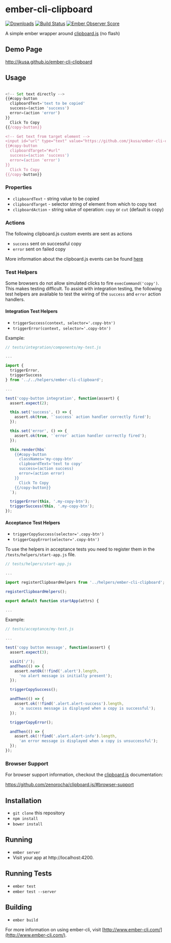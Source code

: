 # ember-cli-clipboard

[![Downloads](http://img.shields.io/npm/dm/ember-cli-clipboard.svg?style=flat-square)](https://npmjs.org/package/ember-cli-clipboard)
[![Build Status](https://travis-ci.org/jkusa/ember-cli-clipboard.svg?branch=master)](https://travis-ci.org/jkusa/ember-cli-clipboard) [![Ember Observer Score](http://emberobserver.com/badges/ember-cli-clipboard.svg)](http://emberobserver.com/addons/ember-cli-clipboard)

A simple ember wrapper around [clipboard.js](http://zenorocha.github.io/clipboard.js/) (no flash)

## Demo Page

http://jkusa.github.io/ember-cli-clipboard

## Usage

```javascript

<!-- Set text directly -->
{{#copy-button
  clipboardText='text to be copied'
  success=(action 'success')
  error=(action 'error')
}}
  Click To Copy
{{/copy-button}}

<!-- Get text from target element -->
<input id="url" type="text" value="https://github.com/jkusa/ember-cli-clipboard">
{{#copy-button
  clipboardTarget="#url"
  success=(action 'success')
  error=(action 'error')
}}
  Click To Copy
{{/copy-button}}
```

### Properties

* `clipboardText` - string value to be copied
* `clipboardTarget` - selector string of element from which to copy text
* `clipboardAction` - string value of operation: `copy` or `cut` (default is copy)

### Actions

The following clipboard.js custom events are sent as actions

* `success` sent on successful copy
* `error` sent on failed copy

More information about the clipboard.js events can be found [here](https://github.com/zenorocha/clipboard.js/#events)

### Test Helpers

Some browsers do not allow simulated clicks to fire `execCommand('copy')`. This makes testing difficult. To assist with integration testing, the following test helpers are available to test the wiring of the `success` and `error` action handlers.

#### Integration Test Helpers

* `triggerSuccess(context, selector='.copy-btn')`
* `triggerError(context, selector='.copy-btn')`

Example:

```js
// tests/integration/components/my-test.js

...

import {
  triggerError,
  triggerSuccess
} from '../../helpers/ember-cli-clipboard';

...

test('copy-button integration', function(assert) {
  assert.expect(2);

  this.set('success', () => {
    assert.ok(true, '`success` action handler correctly fired');
  });

  this.set('error', () => {
    assert.ok(true, '`error` action handler correctly fired');
  });

  this.render(hbs`
    {{#copy-button
      classNames='my-copy-btn'
      clipboardText='text to copy'
      success=(action success)
      error=(action error)
    }}
      Click To Copy
    {{/copy-button}}
  `);

  triggerError(this, '.my-copy-btn');
  triggerSuccess(this, '.my-copy-btn');
});

```

#### Acceptance Test Helpers

* `triggerCopySuccess(selector='.copy-btn')`
* `triggerCopyError(selector='.copy-btn')`

To use the helpers in acceptance tests you need to register them in the `/tests/helpers/start-app.js` file.

```js
// tests/helpers/start-app.js

...

import registerClipboardHelpers from '../helpers/ember-cli-clipboard';

registerClipboardHelpers();

export default function startApp(attrs) {

...

```

Example:

```js
// tests/acceptance/my-test.js

...

test('copy button message', function(assert) {
  assert.expect(3);

  visit('/');
  andThen(() => {
    assert.notOk(!!find('.alert').length,
      'no alert message is initially present');
  });

  triggerCopySuccess();

  andThen(() => {
    assert.ok(!!find('.alert.alert-success').length,
      'a success message is displayed when a copy is successful');
  });

  triggerCopyError();

  andThen(() => {
    assert.ok(!!find('.alert.alert-info').length,
      'an error message is displayed when a copy is unsuccessful');
  });
});
```

### Browser Support

For browser support information, checkout the [clipboard.js](http://zenorocha.github.io/clipboard.js/) documentation:

https://github.com/zenorocha/clipboard.js/#browser-support

## Installation

* `git clone` this repository
* `npm install`
* `bower install`

## Running

* `ember server`
* Visit your app at http://localhost:4200.

## Running Tests

* `ember test`
* `ember test --server`

## Building

* `ember build`

For more information on using ember-cli, visit [http://www.ember-cli.com/](http://www.ember-cli.com/).
